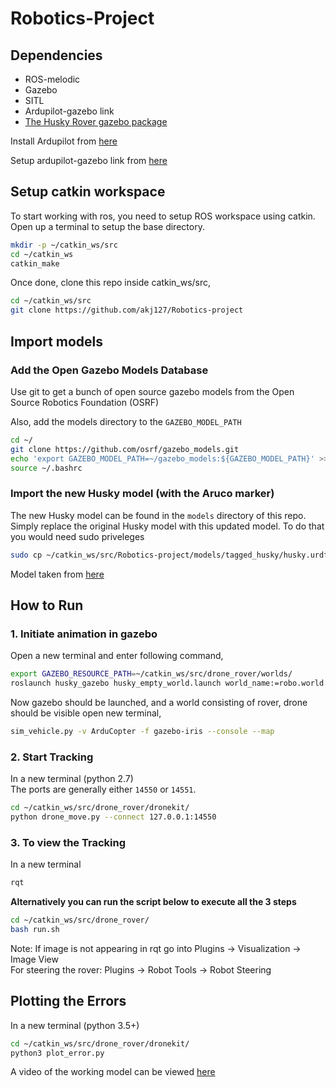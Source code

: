 # Robotics-Project

## Dependencies

- ROS-melodic
- Gazebo
- SITL
- Ardupilot-gazebo link
- [The Husky Rover gazebo package](http://wiki.ros.org/husky_gazebo/Tutorials/Simulating%20Husky)

Install Ardupilot from [here](https://ardupilot.org/dev/docs/building-setup-linux.html#building-setup-linux)

Setup ardupilot-gazebo link from [here](https://github.com/khancyr/ardupilot_gazebo)

## Setup catkin workspace

To start working with ros, you need to setup ROS workspace using catkin. Open up a terminal to setup the base directory.

```bash
mkdir -p ~/catkin_ws/src
cd ~/catkin_ws
catkin_make
```

Once done, clone this repo inside catkin_ws/src,

```bash
cd ~/catkin_ws/src
git clone https://github.com/akj127/Robotics-project
```

## Import models

### Add the Open Gazebo Models Database

Use git to get a bunch of open source gazebo models from the Open Source Robotics Foundation (OSRF) 

Also, add the models directory to the `GAZEBO_MODEL_PATH`

```bash
cd ~/
git clone https://github.com/osrf/gazebo_models.git
echo 'export GAZEBO_MODEL_PATH=~/gazebo_models:${GAZEBO_MODEL_PATH}' >> ~/.bashrc
source ~/.bashrc
```

### Import the new Husky model (with the Aruco marker)

The new Husky model can be found in the `models` directory of this repo. Simply replace the original Husky model with this updated model. To do that you would need sudo priveleges

```bash
sudo cp ~/catkin_ws/src/Robotics-project/models/tagged_husky/husky.urdf.xacro $(catkin_find husky_description/urdf)/
```

Model taken from [here](https://github.com/mzahana/mavros_apriltag_tracking)


## How to Run

### 1. Initiate animation in gazebo

Open a new terminal and enter following command,

```bash
export GAZEBO_RESOURCE_PATH=~/catkin_ws/src/drone_rover/worlds/
roslaunch husky_gazebo husky_empty_world.launch world_name:=robo.world
```

Now gazebo should be launched, and a world consisting of rover, drone should be visible
open new terminal,

```bash
sim_vehicle.py -v ArduCopter -f gazebo-iris --console --map
```

### 2. Start Tracking
In a new terminal (python 2.7)\
The ports are generally either `14550` or `14551`.
```bash
cd ~/catkin_ws/src/drone_rover/dronekit/
python drone_move.py --connect 127.0.0.1:14550
```

### 3. To view the Tracking
In a new terminal 
```bash
rqt
```

**Alternatively you can run the script below to execute all the 3 steps**
```bash
cd ~/catkin_ws/src/drone_rover/
bash run.sh
```

Note: If image is not appearing in rqt go into Plugins -> Visualization -> Image View\
For steering the rover: Plugins -> Robot Tools -> Robot Steering

## Plotting the Errors
In a new terminal (python 3.5+)
```bash
cd ~/catkin_ws/src/drone_rover/dronekit/
python3 plot_error.py
```

A video of the working model can be viewed [here](https://drive.google.com/file/d/1r6nYN1DXsAyW7EYEOQ98cWlHyjaJBHHt/view?usp=sharing)
